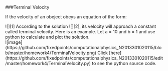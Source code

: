 ###Terminal Velocity

If the velocity of an obeject obeys an equation of the form:  
<center></center>![][1]  
According to the solution ![][2], its velocity will approach a constant called terminal velocity.  
Here is an example.  
Let a = 10 and b = 1 and use python to calculate and plot the solution.  
<center></center>![image](https://github.com/fixedpoints/computationalphysics_N2013301020115/blob/master/homework4/TerminalVelocity.png)  
Click [here](https://github.com/fixedpoints/computationalphysics_N2013301020115/edit/master/homework4/TerminalVelocity.py) to see the python source code.  

[1]: http://latex.codecogs.com/gif.latex?\\\frac{dv}{dt}=a-bv  
[2]: http://latex.codecogs.com/gif.latex?\v=a-e^{-bt}  
